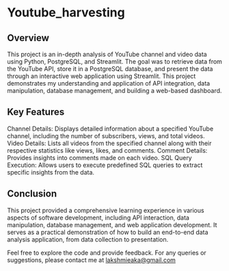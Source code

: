# Youtube_harvesting
## Overview
This project is an in-depth analysis of YouTube channel and video data using Python, PostgreSQL, and Streamlit. The goal was to retrieve data from the YouTube API, store it in a PostgreSQL database, and present the data through an interactive web application using Streamlit. This project demonstrates my understanding and application of API integration, data manipulation, database management, and building a web-based dashboard.

## Key Features
Channel Details: Displays detailed information about a specified YouTube channel, including the number of subscribers, views, and total videos.
Video Details: Lists all videos from the specified channel along with their respective statistics like views, likes, and comments.
Comment Details: Provides insights into comments made on each video.
SQL Query Execution: Allows users to execute predefined SQL queries to extract specific insights from the data.

## Conclusion

This project provided a comprehensive learning experience in various aspects of software development, including API interaction, data manipulation, database management, and web application development. It serves as a practical demonstration of how to build an end-to-end data analysis application, from data collection to presentation.

Feel free to explore the code and provide feedback. For any queries or suggestions, please contact me at lakshmieaka@gmail.com 

